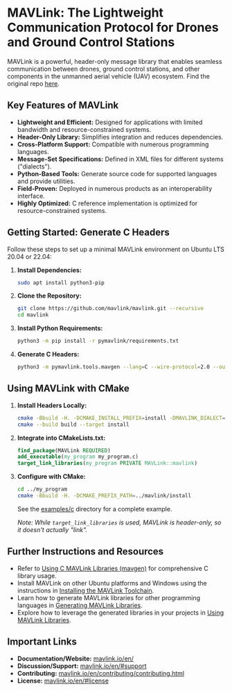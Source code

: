 # MAVLink: The Lightweight Communication Protocol for Drones and Ground Control Stations

MAVLink is a powerful, header-only message library that enables seamless communication between drones, ground control stations, and other components in the unmanned aerial vehicle (UAV) ecosystem. Find the original repo [here](https://github.com/mavlink/mavlink).

## Key Features of MAVLink

*   **Lightweight and Efficient:** Designed for applications with limited bandwidth and resource-constrained systems.
*   **Header-Only Library:** Simplifies integration and reduces dependencies.
*   **Cross-Platform Support:** Compatible with numerous programming languages.
*   **Message-Set Specifications:** Defined in XML files for different systems ("dialects").
*   **Python-Based Tools:** Generate source code for supported languages and provide utilities.
*   **Field-Proven:** Deployed in numerous products as an interoperability interface.
*   **Highly Optimized:** C reference implementation is optimized for resource-constrained systems.

## Getting Started: Generate C Headers

Follow these steps to set up a minimal MAVLink environment on Ubuntu LTS 20.04 or 22.04:

1.  **Install Dependencies:**

    ```bash
    sudo apt install python3-pip
    ```

2.  **Clone the Repository:**

    ```bash
    git clone https://github.com/mavlink/mavlink.git --recursive
    cd mavlink
    ```

3.  **Install Python Requirements:**

    ```bash
    python3 -m pip install -r pymavlink/requirements.txt
    ```

4.  **Generate C Headers:**

    ```bash
    python3 -m pymavlink.tools.mavgen --lang=C --wire-protocol=2.0 --output=generated/include/mavlink/v2.0 message_definitions/v1.0/common.xml
    ```

## Using MAVLink with CMake

1.  **Install Headers Locally:**

    ```bash
    cmake -Bbuild -H. -DCMAKE_INSTALL_PREFIX=install -DMAVLINK_DIALECT=common -DMAVLINK_VERSION=2.0
    cmake --build build --target install
    ```

2.  **Integrate into CMakeLists.txt:**

    ```cmake
    find_package(MAVLink REQUIRED)
    add_executable(my_program my_program.c)
    target_link_libraries(my_program PRIVATE MAVLink::mavlink)
    ```

3.  **Configure with CMake:**

    ```bash
    cd ../my_program
    cmake -Bbuild -H. -DCMAKE_PREFIX_PATH=../mavlink/install
    ```

    See the [examples/c](examples/c) directory for a complete example.

    *Note:  While `target_link_libraries` is used, MAVLink is header-only, so it doesn't actually "link".*

## Further Instructions and Resources

*   Refer to [Using C MAVLink Libraries (mavgen)](https://mavlink.io/en/mavgen_c/) for comprehensive C library usage.
*   Install MAVLink on other Ubuntu platforms and Windows using the instructions in [Installing the MAVLink Toolchain](https://mavlink.io/en/getting_started/installation.html).
*   Learn how to generate MAVLink libraries for other programming languages in [Generating MAVLink Libraries](https://mavlink.io/en/getting_started/generate_libraries.html).
*   Explore how to leverage the generated libraries in your projects in [Using MAVLink Libraries](https://mavlink.io/en/getting_started/use_libraries.html).

## Important Links

*   **Documentation/Website:** [mavlink.io/en/](https://mavlink.io/en/)
*   **Discussion/Support:** [mavlink.io/en/#support](https://mavlink.io/en/#support)
*   **Contributing:** [mavlink.io/en/contributing/contributing.html](https://mavlink.io/en/contributing/contributing.html)
*   **License:** [mavlink.io/en/#license](https://mavlink.io/en/#license)